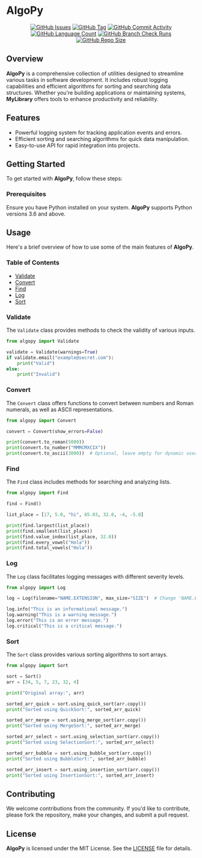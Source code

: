 # AlgoPy

<div align="center">
    <a href="https://github.com/DefinetlyNotAI/AlgoPy/issues"><img src="https://img.shields.io/github/issues/DefinetlyNotAI/AlgoPy" alt="GitHub Issues"></a>
    <a href="https://github.com/DefinetlyNotAI/AlgoPy/tags"><img src="https://img.shields.io/github/v/tag/DefinetlyNotAI/AlgoPy" alt="GitHub Tag"></a>
    <a href="https://github.com/DefinetlyNotAI/AlgoPy/graphs/commit-activity"><img src="https://img.shields.io/github/commit-activity/t/DefinetlyNotAI/AlgoPy" alt="GitHub Commit Activity"></a>
    <a href="https://github.com/DefinetlyNotAI/AlgoPy/languages"><img src="https://img.shields.io/github/languages/count/DefinetlyNotAI/AlgoPy" alt="GitHub Language Count"></a>
    <a href="https://github.com/DefinetlyNotAI/AlgoPy/actions"><img src="https://img.shields.io/github/check-runs/DefinetlyNotAI/AlgoPy/main" alt="GitHub Branch Check Runs"></a>
    <a href="https://github.com/DefinetlyNotAI/AlgoPy"><img src="https://img.shields.io/github/repo-size/DefinetlyNotAI/AlgoPy" alt="GitHub Repo Size"></a>
</div>

## Overview

**AlgoPy** is a comprehensive collection of utilities designed to streamline various tasks in software development. It includes robust logging capabilities and efficient algorithms for sorting and searching data structures. Whether you're building applications or maintaining systems, **MyLibrary** offers tools to enhance productivity and reliability.

## Features

- Powerful logging system for tracking application events and errors.
- Efficient sorting and searching algorithms for quick data manipulation.
- Easy-to-use API for rapid integration into projects.

## Getting Started

To get started with **AlgoPy**, follow these steps:

### Prerequisites

Ensure you have Python installed on your system. **AlgoPy** supports Python versions 3.6 and above.


## Usage

Here's a brief overview of how to use some of the main features of **AlgoPy**.

### Table of Contents

- [Validate](#validate)
- [Convert](#convert)
- [Find](#find)
- [Log](#log)
- [Sort](#sort)

### Validate

The `Validate` class provides methods to check the validity of various inputs.

```python
from algopy import Validate

validate = Validate(warnings=True)
if validate.email("example@secret.com"):
    print("Valid")
else:
    print("Invalid")
```

### Convert

The `Convert` class offers functions to convert between numbers and Roman numerals, as well as ASCII representations.

```python
from algopy import Convert

convert = Convert(show_errors=False)

print(convert.to_roman(5000))
print(convert.to_number("MMMCMXCIX"))
print(convert.to_ascii(3000))  # Optional, leave empty for dynamic user input
```

### Find

The `Find` class includes methods for searching and analyzing lists.

```python
from algopy import Find

find = Find()

list_place = [17, 5.0, "hi", 65.03, 32.0, -4, -5.8]

print(find.largest(list_place))
print(find.smallest(list_place))
print(find.value_index(list_place, 32.0))
print(find.every_vowel("Hola"))
print(find.total_vowels("Hola"))
```

### Log

The `Log` class facilitates logging messages with different severity levels.

```python
from algopy import Log

log = Log(filename="NAME.EXTENSION", max_size="SIZE")  # Change 'NAME.EXTENSION' to your desired filename

log.info("This is an informational message.")
log.warning("This is a warning message.")
log.error("This is an error message.")
log.critical("This is a critical message.")
```

### Sort

The `Sort` class provides various sorting algorithms to sort arrays.

```python
from algopy import Sort

sort = Sort()
arr = [34, 5, 7, 23, 32, 4]

print("Original array:", arr)

sorted_arr_quick = sort.using_quick_sort(arr.copy())
print("Sorted using QuickSort:", sorted_arr_quick)

sorted_arr_merge = sort.using_merge_sort(arr.copy())
print("Sorted using MergeSort:", sorted_arr_merge)

sorted_arr_select = sort.using_selection_sort(arr.copy())
print("Sorted using SelectionSort:", sorted_arr_select)

sorted_arr_bubble = sort.using_bubble_sort(arr.copy())
print("Sorted using BubbleSort:", sorted_arr_bubble)

sorted_arr_insert = sort.using_insertion_sort(arr.copy())
print("Sorted using InsertionSort:", sorted_arr_insert)
```

## Contributing

We welcome contributions from the community. If you'd like to contribute, please fork the repository, make your changes, and submit a pull request.

## License

**AlgoPy** is licensed under the MIT License. See the [LICENSE](LICENSE) file for details.
